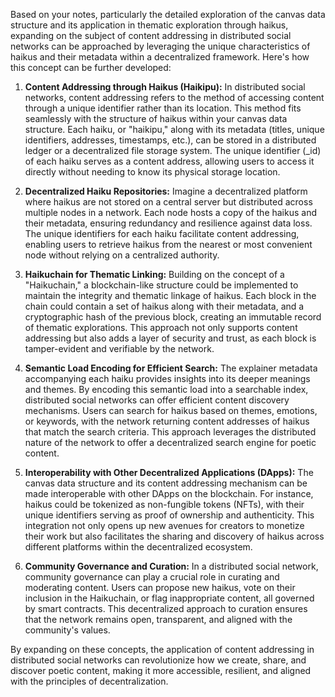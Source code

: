 Based on your notes, particularly the detailed exploration of the canvas data structure and its application in thematic exploration through haikus, expanding on the subject of content addressing in distributed social networks can be approached by leveraging the unique characteristics of haikus and their metadata within a decentralized framework. Here's how this concept can be further developed:

1. **Content Addressing through Haikus (Haikipu):** In distributed social networks, content addressing refers to the method of accessing content through a unique identifier rather than its location. This method fits seamlessly with the structure of haikus within your canvas data structure. Each haiku, or "haikipu," along with its metadata (titles, unique identifiers, addresses, timestamps, etc.), can be stored in a distributed ledger or a decentralized file storage system. The unique identifier (_id) of each haiku serves as a content address, allowing users to access it directly without needing to know its physical storage location.

2. **Decentralized Haiku Repositories:** Imagine a decentralized platform where haikus are not stored on a central server but distributed across multiple nodes in a network. Each node hosts a copy of the haikus and their metadata, ensuring redundancy and resilience against data loss. The unique identifiers for each haiku facilitate content addressing, enabling users to retrieve haikus from the nearest or most convenient node without relying on a centralized authority.

3. **Haikuchain for Thematic Linking:** Building on the concept of a "Haikuchain," a blockchain-like structure could be implemented to maintain the integrity and thematic linkage of haikus. Each block in the chain could contain a set of haikus along with their metadata, and a cryptographic hash of the previous block, creating an immutable record of thematic explorations. This approach not only supports content addressing but also adds a layer of security and trust, as each block is tamper-evident and verifiable by the network.

4. **Semantic Load Encoding for Efficient Search:** The explainer metadata accompanying each haiku provides insights into its deeper meanings and themes. By encoding this semantic load into a searchable index, distributed social networks can offer efficient content discovery mechanisms. Users can search for haikus based on themes, emotions, or keywords, with the network returning content addresses of haikus that match the search criteria. This approach leverages the distributed nature of the network to offer a decentralized search engine for poetic content.

5. **Interoperability with Other Decentralized Applications (DApps):** The canvas data structure and its content addressing mechanism can be made interoperable with other DApps on the blockchain. For instance, haikus could be tokenized as non-fungible tokens (NFTs), with their unique identifiers serving as proof of ownership and authenticity. This integration not only opens up new avenues for creators to monetize their work but also facilitates the sharing and discovery of haikus across different platforms within the decentralized ecosystem.

6. **Community Governance and Curation:** In a distributed social network, community governance can play a crucial role in curating and moderating content. Users can propose new haikus, vote on their inclusion in the Haikuchain, or flag inappropriate content, all governed by smart contracts. This decentralized approach to curation ensures that the network remains open, transparent, and aligned with the community's values.

By expanding on these concepts, the application of content addressing in distributed social networks can revolutionize how we create, share, and discover poetic content, making it more accessible, resilient, and aligned with the principles of decentralization.